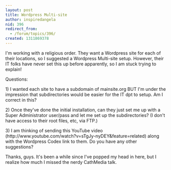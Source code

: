 ```yaml
---
layout: post
title: Wordpress Multi-site
author: inspiredangela
nid: 396
redirect_from:
  - /forum/topics/396/
created: 1311869378
---
```

<p>I'm working with a religious order. They want a Wordpress site for each of their locations, so I suggested a Wordpress Multi-site setup. However, their IT folks have never set this up before apparently, so I am stuck trying to explain!</p><p>Questions:</p><p>1) I wanted each site to have a subdomain of mainsite.org BUT I'm under the impression that subdirectories would be easier for the IT dpt to setup. Am I correct in this?</p><p>2) Once they've done the initial installation, can they just set me up with a Super Administrator user/pass and let me set up the subdirectories? (I don't have access to their root files, etc, via FTP.)</p><p>3) I am thinking of sending this YouTube video (http://www.youtube.com/watch?v=sTgJy-nyDEY&amp;feature=related) along with the Wordpress Codex link to them. Do you have any other suggestions?<span>&nbsp;</span></p><p>Thanks, guys. It's been a while since I've popped my head in here, but I realize how much I missed the nerdy CathMedia talk.</p>

